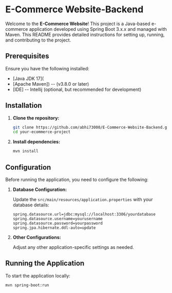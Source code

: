 # E-Commerce Website-Backend

Welcome to the **E-Commerce Website**! This project is a Java-based e-commerce application developed using Spring Boot 3.x.x and managed with Maven. This README provides detailed instructions for setting up, running, and contributing to the project.


## Prerequisites

Ensure you have the following installed:

- [Java JDK 17](
- [Apache Maven]) -- (v3.8.0 or later)
- [IDE] -- Intellij (optional, but recommended for development)

## Installation

1. **Clone the repository:**

    ```bash
    git clone https://github.com/abhi73000/E-Commerce-Website-Backend.git
    cd your-ecommerce-project
    ```

2. **Install dependencies:**

    ```bash
    mvn install
    ```

## Configuration

Before running the application, you need to configure the following:

1. **Database Configuration:**

    Update the `src/main/resources/application.properties` with your database details:

    ```properties
    spring.datasource.url=jdbc:mysql://localhost:3306/yourdatabase
    spring.datasource.username=yourusername
    spring.datasource.password=yourpassword
    spring.jpa.hibernate.ddl-auto=update
    ```

2. **Other Configurations:**

    Adjust any other application-specific settings as needed.

## Running the Application

To start the application locally:

```bash
mvn spring-boot:run
